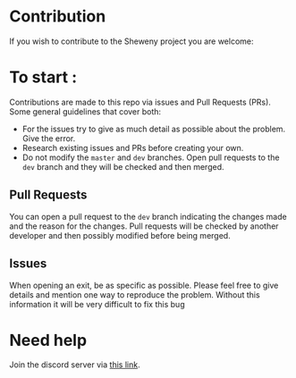 # Contribution

If you wish to contribute to the Sheweny project you are welcome:

# To start :

Contributions are made to this repo via issues and Pull Requests (PRs). Some general guidelines that cover both:

- For the issues try to give as much detail as possible about the problem. Give the error.
- Research existing issues and PRs before creating your own.
- Do not modify the `master` and `dev` branches. Open pull requests to the `dev` branch and they will be checked and then merged.

## Pull Requests

You can open a pull request to the `dev` branch indicating the changes made and the reason for the changes.
Pull requests will be checked by another developer and then possibly modified before being merged.

## Issues

When opening an exit, be as specific as possible. Please feel free to give details and mention one way to reproduce the problem.
Without this information it will be very difficult to fix this bug

# Need help

Join the discord server via [this link](https://discord.gg/qgd85nEf5a).
